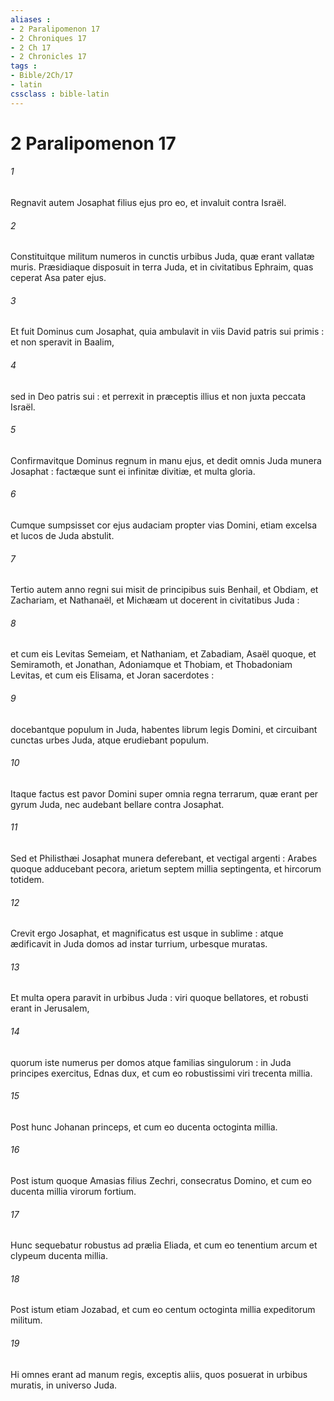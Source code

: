 ```yaml
---
aliases : 
- 2 Paralipomenon 17
- 2 Chroniques 17
- 2 Ch 17
- 2 Chronicles 17
tags : 
- Bible/2Ch/17
- latin
cssclass : bible-latin
---
```


# 2 Paralipomenon 17

###### 1
Regnavit autem Josaphat filius ejus pro eo, et invaluit contra Israël.
###### 2
Constituitque militum numeros in cunctis urbibus Juda, quæ erant vallatæ muris. Præsidiaque disposuit in terra Juda, et in civitatibus Ephraim, quas ceperat Asa pater ejus.
###### 3
Et fuit Dominus cum Josaphat, quia ambulavit in viis David patris sui primis : et non speravit in Baalim,
###### 4
sed in Deo patris sui : et perrexit in præceptis illius et non juxta peccata Israël.
###### 5
Confirmavitque Dominus regnum in manu ejus, et dedit omnis Juda munera Josaphat : factæque sunt ei infinitæ divitiæ, et multa gloria.
###### 6
Cumque sumpsisset cor ejus audaciam propter vias Domini, etiam excelsa et lucos de Juda abstulit.
###### 7
Tertio autem anno regni sui misit de principibus suis Benhail, et Obdiam, et Zachariam, et Nathanaël, et Michæam ut docerent in civitatibus Juda :
###### 8
et cum eis Levitas Semeiam, et Nathaniam, et Zabadiam, Asaël quoque, et Semiramoth, et Jonathan, Adoniamque et Thobiam, et Thobadoniam Levitas, et cum eis Elisama, et Joran sacerdotes :
###### 9
docebantque populum in Juda, habentes librum legis Domini, et circuibant cunctas urbes Juda, atque erudiebant populum.
###### 10
Itaque factus est pavor Domini super omnia regna terrarum, quæ erant per gyrum Juda, nec audebant bellare contra Josaphat.
###### 11
Sed et Philisthæi Josaphat munera deferebant, et vectigal argenti : Arabes quoque adducebant pecora, arietum septem millia septingenta, et hircorum totidem.
###### 12
Crevit ergo Josaphat, et magnificatus est usque in sublime : atque ædificavit in Juda domos ad instar turrium, urbesque muratas.
###### 13
Et multa opera paravit in urbibus Juda : viri quoque bellatores, et robusti erant in Jerusalem,
###### 14
quorum iste numerus per domos atque familias singulorum : in Juda principes exercitus, Ednas dux, et cum eo robustissimi viri trecenta millia.
###### 15
Post hunc Johanan princeps, et cum eo ducenta octoginta millia.
###### 16
Post istum quoque Amasias filius Zechri, consecratus Domino, et cum eo ducenta millia virorum fortium.
###### 17
Hunc sequebatur robustus ad prælia Eliada, et cum eo tenentium arcum et clypeum ducenta millia.
###### 18
Post istum etiam Jozabad, et cum eo centum octoginta millia expeditorum militum.
###### 19
Hi omnes erant ad manum regis, exceptis aliis, quos posuerat in urbibus muratis, in universo Juda.
